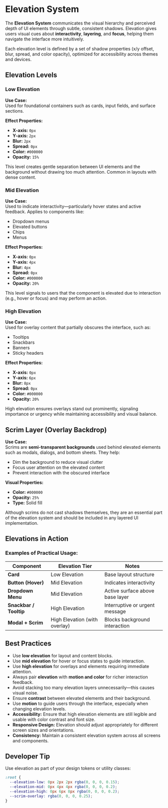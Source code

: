 

# Elevation System
The **Elevation System** communicates the visual hierarchy and perceived depth of UI elements through subtle, consistent shadows. Elevation gives users visual cues about **interactivity**, **layering**, and **focus**, helping them navigate the interface more intuitively.

Each elevation level is defined by a set of shadow properties (x/y offset, blur, spread, and color opacity), optimized for accessibility across themes and devices.



## Elevation Levels

### Low Elevation

**Use Case:**  
Used for foundational containers such as cards, input fields, and surface sections.

**Effect Properties:**
- **X-axis:** `0px`  
- **Y-axis:** `2px`  
- **Blur:** `2px`  
- **Spread:** `0px`  
- **Color:** `#000000`  
- **Opacity:** `15%`

This level creates gentle separation between UI elements and the background without drawing too much attention. Common in layouts with dense content.



### Mid Elevation

**Use Case:**  
Used to indicate interactivity—particularly hover states and active feedback. Applies to components like:
- Dropdown menus  
- Elevated buttons  
- Chips  
- Menus

**Effect Properties:**
- **X-axis:** `0px`  
- **Y-axis:** `4px`  
- **Blur:** `4px`  
- **Spread:** `0px`  
- **Color:** `#000000`  
- **Opacity:** `20%`

This level signals to users that the component is elevated due to interaction (e.g., hover or focus) and may perform an action.

### High Elevation

**Use Case:**  
Used for overlay content that partially obscures the interface, such as:
- Tooltips  
- Snackbars  
- Banners  
- Sticky headers

**Effect Properties:**
- **X-axis:** `0px`  
- **Y-axis:** `6px`  
- **Blur:** `8px`  
- **Spread:** `0px`  
- **Color:** `#000000`  
- **Opacity:** `20%`

High elevation ensures overlays stand out prominently, signaling importance or urgency while maintaining accessibility and visual balance.



## Scrim Layer (Overlay Backdrop)

**Use Case:**  
Scrims are **semi-transparent backgrounds** used behind elevated elements such as modals, dialogs, and bottom sheets. They help:
- Dim the background to reduce visual clutter  
- Focus user attention on the elevated content  
- Prevent interaction with the obscured interface

**Visual Properties:**
- **Color:** `#000000`
- **Opacity:** `25%`
- **Type:** Solid fill

Although scrims do not cast shadows themselves, they are an essential part of the elevation system and should be included in any layered UI implementation.

## Elevations in Action

### Examples of Practical Usage:
| Component        | Elevation Tier | Notes |
|------------------|----------------|-------|
| **Card**         | Low Elevation  | Base layout structure |
| **Button (Hover)** | Mid Elevation  | Indicates interactivity |
| **Dropdown Menu**| Mid Elevation  | Active surface above base layer |
| **Snackbar / Tooltip** | High Elevation | Interruptive or urgent message |
| **Modal + Scrim**| High Elevation (with overlay) | Blocks background interaction |


## Best Practices

- Use **low elevation** for layout and content blocks.
- Use **mid elevation** for hover or focus states to guide interaction.
- Use **high elevation** for overlays and elements requiring immediate attention.
- Always pair **elevation** with **motion and color** for richer interaction feedback.
- Avoid stacking too many elevation layers unnecessarily—this causes visual noise.
- Ensure **contrast** between elevated elements and their background.
- Use **motion** to guide users through the interface, especially when changing elevation levels.
- **Accessibility:** Ensure that high elevation elements are still legible and usable with color contrast and font size.
- **Responsive Design:** Elevation should adjust appropriately for different screen sizes and orientations.
- **Consistency:** Maintain a consistent elevation system across all screens and components.


## Developer Tip

Use elevation as part of your design tokens or utility classes:

```css
:root {
  --elevation-low: 0px 2px 2px rgba(0, 0, 0, 0.15);
  --elevation-mid: 0px 4px 4px rgba(0, 0, 0, 0.2);
  --elevation-high: 0px 6px 8px rgba(0, 0, 0, 0.2);
  --scrim-overlay: rgba(0, 0, 0, 0.25);
}
```